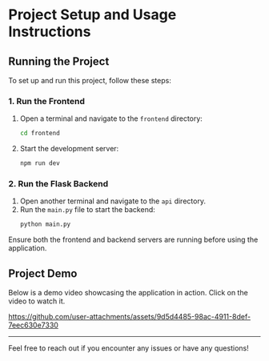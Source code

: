 # Project Setup and Usage Instructions

## Running the Project

To set up and run this project, follow these steps:

### 1. Run the Frontend

1. Open a terminal and navigate to the `frontend` directory:
   ```bash
   cd frontend
   ```
2. Start the development server:
   ```bash
   npm run dev
   ```

### 2. Run the Flask Backend

1. Open another terminal and navigate to the `api` directory.
2. Run the `main.py` file to start the backend:
   ```bash
   python main.py
   ```

Ensure both the frontend and backend servers are running before using the application.

## Project Demo

Below is a demo video showcasing the application in action. Click on the video to watch it.



https://github.com/user-attachments/assets/9d5d4485-98ac-4911-8def-7eec630e7330



---

Feel free to reach out if you encounter any issues or have any questions!
